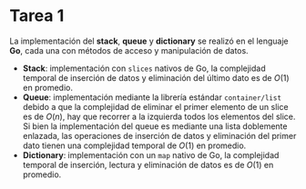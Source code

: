 # Tarea 1

La implementación del **stack**, **queue** y **dictionary** se realizó en el lenguaje **Go**, cada una con métodos de acceso y manipulación de datos. 

* **Stack**: implementación con `slices` nativos de Go, la complejidad temporal de inserción de datos y eliminación del último dato es de $O(1)$ en promedio.
* **Queue**: implementación mediante la librería estándar `container/list` debido a que la complejidad de eliminar el primer elemento de un slice es de $O(n)$, hay que recorrer a la izquierda todos los elementos del slice. Si bien la implementación del queue es mediante una lista doblemente enlazada, las operaciones de inserción de datos y eliminación del primer dato tienen una complejidad temporal de $O(1)$ en promedio.
* **Dictionary**: implementación con un `map` nativo de Go, la complejidad temporal de inserción, lectura y eliminación de datos es de $O(1)$ en promedio.